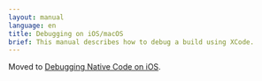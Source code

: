 ```yaml
---
layout: manual
language: en
title: Debugging on iOS/macOS
brief: This manual describes how to debug a build using XCode.
---
```


Moved to [Debugging Native Code on iOS](/manuals/debugging-native-code-ios).
